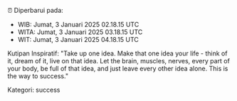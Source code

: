 ⏰ Diperbarui pada:
- WIB: Jumat, 3 Januari 2025 02.18.15 UTC
- WITA: Jumat, 3 Januari 2025 03.18.15 UTC
- WIT: Jumat, 3 Januari 2025 04.18.15 UTC

Kutipan Inspiratif:
"Take up one idea. Make that one idea your life - think of it, dream of it, live on that idea. Let the brain, muscles, nerves, every part of your body, be full of that idea, and just leave every other idea alone. This is the way to success."


Kategori: success


